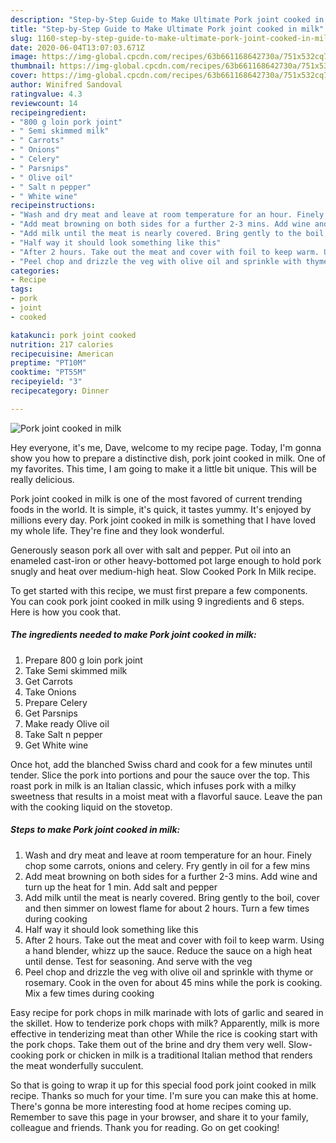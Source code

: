 ```yaml
---
description: "Step-by-Step Guide to Make Ultimate Pork joint cooked in milk"
title: "Step-by-Step Guide to Make Ultimate Pork joint cooked in milk"
slug: 1160-step-by-step-guide-to-make-ultimate-pork-joint-cooked-in-milk
date: 2020-06-04T13:07:03.671Z
image: https://img-global.cpcdn.com/recipes/63b661168642730a/751x532cq70/pork-joint-cooked-in-milk-recipe-main-photo.jpg
thumbnail: https://img-global.cpcdn.com/recipes/63b661168642730a/751x532cq70/pork-joint-cooked-in-milk-recipe-main-photo.jpg
cover: https://img-global.cpcdn.com/recipes/63b661168642730a/751x532cq70/pork-joint-cooked-in-milk-recipe-main-photo.jpg
author: Winifred Sandoval
ratingvalue: 4.3
reviewcount: 14
recipeingredient:
- "800 g loin pork joint"
- " Semi skimmed milk"
- " Carrots"
- " Onions"
- " Celery"
- " Parsnips"
- " Olive oil"
- " Salt n pepper"
- " White wine"
recipeinstructions:
- "Wash and dry meat and leave at room temperature for an hour. Finely chop some carrots, onions and celery. Fry gently in oil for a few mins"
- "Add meat browning on both sides for a further 2-3 mins. Add wine and turn up the heat for 1 min. Add salt and pepper"
- "Add milk until the meat is nearly covered. Bring gently to the boil, cover and then simmer on lowest flame for about 2 hours. Turn a few times during cooking"
- "Half way it should look something like this"
- "After 2 hours. Take out the meat and cover with foil to keep warm. Using a hand blender, whizz up the sauce. Reduce the sauce on a high heat until dense. Test for seasoning. And serve with the veg"
- "Peel chop and drizzle the veg with olive oil and sprinkle with thyme or rosemary. Cook in the oven for about 45 mins while the pork is cooking. Mix a few times during cooking"
categories:
- Recipe
tags:
- pork
- joint
- cooked

katakunci: pork joint cooked 
nutrition: 217 calories
recipecuisine: American
preptime: "PT10M"
cooktime: "PT55M"
recipeyield: "3"
recipecategory: Dinner

---
```



![Pork joint cooked in milk](https://img-global.cpcdn.com/recipes/63b661168642730a/751x532cq70/pork-joint-cooked-in-milk-recipe-main-photo.jpg)

Hey everyone, it's me, Dave, welcome to my recipe page. Today, I'm gonna show you how to prepare a distinctive dish, pork joint cooked in milk. One of my favorites. This time, I am going to make it a little bit unique. This will be really delicious.

Pork joint cooked in milk is one of the most favored of current trending foods in the world. It is simple, it's quick, it tastes yummy. It's enjoyed by millions every day. Pork joint cooked in milk is something that I have loved my whole life. They're fine and they look wonderful.

Generously season pork all over with salt and pepper. Put oil into an enameled cast-iron or other heavy-bottomed pot large enough to hold pork snugly and heat over medium-high heat. Slow Cooked Pork In Milk recipe.


To get started with this recipe, we must first prepare a few components. You can cook pork joint cooked in milk using 9 ingredients and 6 steps. Here is how you cook that.

<!--inarticleads1-->

##### The ingredients needed to make Pork joint cooked in milk:

1. Prepare 800 g loin pork joint
1. Take  Semi skimmed milk
1. Get  Carrots
1. Take  Onions
1. Prepare  Celery
1. Get  Parsnips
1. Make ready  Olive oil
1. Take  Salt n pepper
1. Get  White wine


Once hot, add the blanched Swiss chard and cook for a few minutes until tender. Slice the pork into portions and pour the sauce over the top. This roast pork in milk is an Italian classic, which infuses pork with a milky sweetness that results in a moist meat with a flavorful sauce. Leave the pan with the cooking liquid on the stovetop. 

<!--inarticleads2-->

##### Steps to make Pork joint cooked in milk:

1. Wash and dry meat and leave at room temperature for an hour. Finely chop some carrots, onions and celery. Fry gently in oil for a few mins
1. Add meat browning on both sides for a further 2-3 mins. Add wine and turn up the heat for 1 min. Add salt and pepper
1. Add milk until the meat is nearly covered. Bring gently to the boil, cover and then simmer on lowest flame for about 2 hours. Turn a few times during cooking
1. Half way it should look something like this
1. After 2 hours. Take out the meat and cover with foil to keep warm. Using a hand blender, whizz up the sauce. Reduce the sauce on a high heat until dense. Test for seasoning. And serve with the veg
1. Peel chop and drizzle the veg with olive oil and sprinkle with thyme or rosemary. Cook in the oven for about 45 mins while the pork is cooking. Mix a few times during cooking


Easy recipe for pork chops in milk marinade with lots of garlic and seared in the skillet. How to tenderize pork chops with milk? Apparently, milk is more effective in tenderizing meat than other While the rice is cooking start with the pork chops. Take them out of the brine and dry them very well. Slow-cooking pork or chicken in milk is a traditional Italian method that renders the meat wonderfully succulent. 

So that is going to wrap it up for this special food pork joint cooked in milk recipe. Thanks so much for your time. I'm sure you can make this at home. There's gonna be more interesting food at home recipes coming up. Remember to save this page in your browser, and share it to your family, colleague and friends. Thank you for reading. Go on get cooking!
